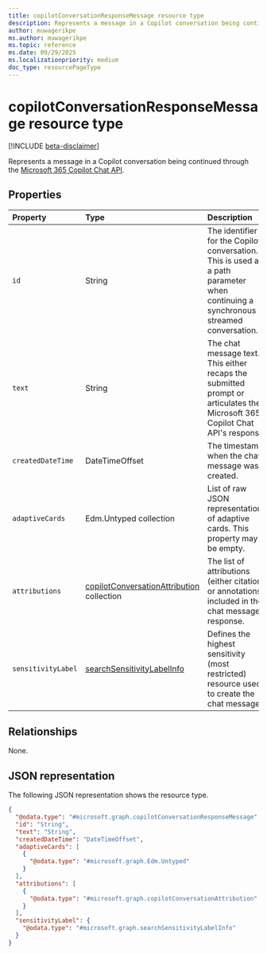 ```yaml
---
title: copilotConversationResponseMessage resource type
description: Represents a message in a Copilot conversation being continued through the Microsoft 365 Copilot Chat API.
author: muwagerikpe
ms.author: muwagerikpe
ms.topic: reference
ms.date: 09/29/2025
ms.localizationpriority: medium
doc_type: resourcePageType
---
```


# copilotConversationResponseMessage resource type

[!INCLUDE [beta-disclaimer](../../../includes/beta-disclaimer.md)]

Represents a message in a Copilot conversation being continued through the [Microsoft 365 Copilot Chat API](../copilotroot-conversations.md).

## Properties

| Property       | Type   | Description                                                    |
|:---------------|:-------|:---------------------------------------------------------------|
| `id` | String | The identifier for the Copilot conversation. This is used as a path parameter when continuing a synchronous or streamed conversation. |
| `text` | String | The chat message text. This either recaps the submitted prompt or articulates the Microsoft 365 Copilot Chat API's response. |
| `createdDateTime` | DateTimeOffset | The timestamp when the chat message was created. |
| `adaptiveCards` | Edm.Untyped collection | List of raw JSON representations of adaptive cards. This property may be empty. |
| `attributions` | [copilotConversationAttribution](copilotconversationattribution.md) collection | The list of attributions (either citations or annotations) included in the chat message response. |
| `sensitivityLabel` | [searchSensitivityLabelInfo](searchsensitivitylabelinfo.md) | Defines the highest sensitivity (most restricted) resource used to create the chat message. |

## Relationships

None.

## JSON representation

The following JSON representation shows the resource type.

```json
{
  "@odata.type": "#microsoft.graph.copilotConversationResponseMessage",
  "id": "String",
  "text": "String",
  "createdDateTime": "DateTimeOffset",
  "adaptiveCards": [
    {
      "@odata.type": "#microsoft.graph.Edm.Untyped"
    }
  ],
  "attributions": [
    {
      "@odata.type": "#microsoft.graph.copilotConversationAttribution"
    }
  ],
  "sensitivityLabel": {
    "@odata.type": "#microsoft.graph.searchSensitivityLabelInfo"
  }
}
```
